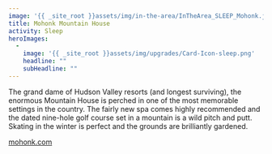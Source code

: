 ```yaml
---
image: '{{ _site_root }}assets/img/in-the-area/InTheArea_SLEEP_Mohonk.jpg'
title: Mohonk Mountain House
activity: Sleep
heroImages:
  - 
    image: '{{ _site_root }}assets/img/upgrades/Card-Icon-sleep.png'
    headline: ""
    subHeadline: ""
---
```

<p>The grand dame of Hudson Valley resorts (and longest surviving), the enormous&nbsp;Mountain House is perched in one of the most memorable settings in the country. The fairly new spa comes highly recommended&nbsp;and the&nbsp;dated nine-hole golf course set in a mountain is a wild pitch and putt. Skating in the winter is perfect and the grounds are brilliantly gardened.&nbsp;</p><p><a href="http://www.mohonk.com/">mohonk.com</a></p>